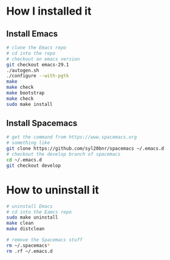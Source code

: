 # How I installed it

## Install Emacs
```bash
# clone the Emacs repo
# cd into the repo
# checkout an emacs version
git checkout emacs-29.1
./autogen.sh
./configure --with-pgtk
make
make check
make bootstrap
make check
sudo make install
```

## Install Spacemacs
```bash
# get the command from https://www.spacemacs.org
# something like
git clone https://github.com/syl20bnr/spacemacs ~/.emacs.d
# checkout the develop branch of spacemacs
cd ~/.emacs.d
git checkout develop
```

# How to uninstall it

```bash
# uninstall Emacs
# cd into the Eamcs repo
sudo make uninstall
make clean
make distclean

# remove the Spacemacs stuff
rm ~/.spacemacs*
rm .rf ~/.emacs.d
```
